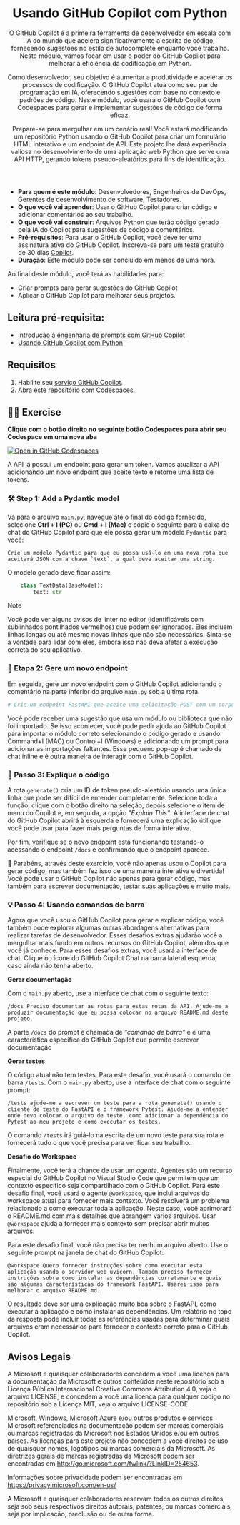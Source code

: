 <header>

# Usando GitHub Copilot com Python

O GitHub Copilot é a primeira ferramenta de desenvolvedor em escala com IA do mundo que acelera significativamente a escrita de código, fornecendo sugestões no estilo de autocomplete enquanto você trabalha. Neste módulo, vamos focar em usar o poder do GitHub Copilot para melhorar a eficiência da codificação em Python.

Como desenvolvedor, seu objetivo é aumentar a produtividade e acelerar os processos de codificação. O GitHub Copilot atua como seu par de programação em IA, oferecendo sugestões com base no contexto e padrões de código. Neste módulo, você usará o GitHub Copilot com Codespaces para gerar e implementar sugestões de código de forma eficaz.

Prepare-se para mergulhar em um cenário real! Você estará modificando um repositório Python usando o GitHub Copilot para criar um formulário HTML interativo e um endpoint de API. Este projeto lhe dará experiência valiosa no desenvolvimento de uma aplicação web Python que serve uma API HTTP, gerando tokens pseudo-aleatórios para fins de identificação.

</header>


- **Para quem é este módulo**: Desenvolvedores, Engenheiros de DevOps, Gerentes de desenvolvimento de software, Testadores.
- **O que você vai aprender**: Usar o GitHub Copilot para criar código e adicionar comentários ao seu trabalho.
- **O que você vai construir**: Arquivos Python que terão código gerado pela IA do Copilot para sugestões de código e comentários.
- **Pré-requisitos**: Para usar o GitHub Copilot, você deve ter uma assinatura ativa do GitHub Copilot. Inscreva-se para um teste gratuito de 30 dias [Copilot](https://github.com/settings/copilot).
- **Duração**: Este módulo pode ser concluído em menos de uma hora.

Ao final deste módulo, você terá as habilidades para:

- Criar prompts para gerar sugestões do GitHub Copilot
- Aplicar o GitHub Copilot para melhorar seus projetos.

## Leitura pré-requisita:
- [Introdução à engenharia de prompts com GitHub Copilot](https://learn.microsoft.com/training/modules/introduction-prompt-engineering-with-github-copilot//?WT.mc_id=academic-113596-abartolo)
- [Usando GitHub Copilot com Python](https://learn.microsoft.com/en-us/training/modules/introduction-copilot-python/?WT.mc_id=academic-113596-abartolo)

## Requisitos

1. Habilite seu [serviço GitHub Copilot](https://github.com/github-copilot/signup).
2. Abra [este repositório com Codespaces](https://codespaces.new/MicrosoftDocs/mslearn-copilot-codespaces-python).

## 💪🏽 Exercise

**Clique com o botão direito no seguinte botão Codespaces para abrir seu Codespace em uma nova aba**
 
[![Open in GitHub Codespaces](https://github.com/codespaces/badge.svg)](https://codespaces.new/MicrosoftDocs/mslearn-copilot-codespaces-python)

A API já possui um endpoint para gerar um token. Vamos atualizar a API adicionando um novo endpoint que aceite texto e retorne uma lista de tokens.

### 🛠 Step 1: Add a Pydantic model

Vá para o arquivo `main.py`, navegue até o final do código fornecido, selecione **Ctrl + I (PC)** ou **Cmd + I (Mac)** e copie o seguinte para a caixa de chat do GitHub Copilot para que ele possa gerar um modelo `Pydantic` para você:

```
Crie um modelo Pydantic para que eu possa usá-lo em uma nova rota que aceitará JSON com a chave `text`, a qual deve aceitar uma string.
```

O modelo gerado deve ficar assim:

```python
    class TextData(BaseModel):
        text: str
```

> [!NOTE]
> Você pode ver alguns avisos de linter no editor (identificáveis ​​com sublinhados pontilhados vermelhos) que podem ser ignorados. Eles incluem linhas longas ou até mesmo novas linhas que não são necessárias. Sinta-se à vontade para lidar com eles, embora isso não deva afetar a execução correta do seu aplicativo.

### 🔎 Etapa 2: Gere um novo endpoint

Em seguida, gere um novo endpoint com o GitHub Copilot adicionando o comentário na parte inferior do arquivo `main.py` sob a última rota.

```python
# Crie um endpoint FastAPI que aceite uma solicitação POST com um corpo JSON contendo um único campo chamado "text" e retorne um checksum do texto.
```

Você pode receber uma sugestão que usa um módulo ou biblioteca que não foi importado. Se isso acontecer, você pode pedir ajuda ao GitHub Copilot para importar o módulo correto selecionando o código gerado e usando Command+I (MAC) ou Control+I (Windows) e adicionando um prompt para adicionar as importações faltantes. Esse pequeno pop-up é chamado de chat inline e é outra maneira de interagir com o GitHub Copilot.

### 🐍 Passo 3: Explique o código

A rota `generate()` cria um ID de token pseudo-aleatório usando uma única linha que pode ser difícil de entender completamente. Selecione toda a função, clique com o botão direito na seleção, depois selecione o item de menu do Copilot e, em seguida, a opção _"Explain This"_. A interface de chat do GitHub Copilot abrirá à esquerda e fornecerá uma explicação útil que você pode usar para fazer mais perguntas de forma interativa.

Por fim, verifique se o novo endpoint está funcionando testando-o acessando o endpoint `/docs` e confirmando que o endpoint aparece.

🚀 Parabéns, através deste exercício, você não apenas usou o Copilot para gerar código, mas também fez isso de uma maneira interativa e divertida! Você pode usar o GitHub Copilot não apenas para gerar código, mas também para escrever documentação, testar suas aplicações e muito mais.

### 💡 Passo 4: Usando comandos de barra

Agora que você usou o GitHub Copilot para gerar e explicar código, você também pode explorar algumas outras abordagens alternativas para realizar tarefas de desenvolvedor. Esses desafios extras ajudarão você a mergulhar mais fundo em outros recursos do GitHub Copilot, além dos que você já conhece. Para esses desafios extras, você usará a interface de chat. Clique no ícone do GitHub Copilot Chat na barra lateral esquerda, caso ainda não tenha aberto.

**Gerar documentação**

Com o `main.py` aberto, use a interface de chat com o seguinte texto:

```
/docs Preciso documentar as rotas para estas rotas da API. Ajude-me a produzir documentação que eu possa colocar no arquivo README.md deste projeto.
```

A parte `/docs` do prompt é chamada de _"comando de barra"_ e é uma característica específica do GitHub Copilot que permite escrever documentação


**Gerar testes**

O código atual não tem testes. Para este desafio, você usará o comando de barra `/tests`. Com o `main.py` aberto, use a interface de chat com o seguinte prompt:

```
/tests ajude-me a escrever um teste para a rota generate() usando o cliente de teste do FastAPI e o framework Pytest. Ajude-me a entender onde devo colocar o arquivo de teste, como adicionar a dependência do Pytest ao meu projeto e como executar os testes.
```

O comando `/tests` irá guiá-lo na escrita de um novo teste para sua rota e fornecerá tudo o que você precisa para verificar seu trabalho.

**Desafio do Workspace**

Finalmente, você terá a chance de usar um _agente_. Agentes são um recurso especial do GitHub Copilot no Visual Studio Code que permitem que um contexto específico seja compartilhado com o GitHub Copilot. Para este desafio final, você usará o agente `@workspace`, que inclui arquivos do workspace atual para fornecer mais contexto. Você resolverá um problema relacionado a como executar toda a aplicação. Neste caso, você aprimorará o README.md com mais detalhes que abrangem vários arquivos. Usar `@workspace` ajuda a fornecer mais contexto sem precisar abrir muitos arquivos.

Para este desafio final, você não precisa ter nenhum arquivo aberto. Use o seguinte prompt na janela de chat do GitHub Copilot:

```
@workspace Quero fornecer instruções sobre como executar esta aplicação usando o servidor web uvicorn. Também preciso fornecer instruções sobre como instalar as dependências corretamente e quais são algumas características do framework FastAPI. Usarei isso para melhorar o arquivo README.md.
```

O resultado deve ser uma explicação muito boa sobre o FastAPI, como executar a aplicação e como instalar as dependências. Um relatório no topo da resposta pode incluir todas as referências usadas para determinar quais arquivos eram necessários para fornecer o contexto correto para o GitHub Copilot.

## Avisos Legais

A Microsoft e quaisquer colaboradores concedem a você uma licença para a documentação da Microsoft e outros conteúdos
neste repositório sob a Licença Pública Internacional Creative Commons Attribution 4.0,
veja o arquivo LICENSE, e concedem a você uma licença para qualquer código no repositório sob a Licença MIT, veja o
arquivo LICENSE-CODE.

Microsoft, Windows, Microsoft Azure e/ou outros produtos e serviços Microsoft referenciados na documentação
podem ser marcas comerciais ou marcas registradas da Microsoft nos Estados Unidos e/ou em outros países.
As licenças para este projeto não concedem a você direitos de uso de quaisquer nomes, logotipos ou marcas comerciais da Microsoft.
As diretrizes gerais de marcas registradas da Microsoft podem ser encontradas em http://go.microsoft.com/fwlink/?LinkID=254653.

Informações sobre privacidade podem ser encontradas em https://privacy.microsoft.com/en-us/

A Microsoft e quaisquer colaboradores reservam todos os outros direitos, seja sob seus respectivos direitos autorais, patentes,
ou marcas comerciais, seja por implicação, preclusão ou de outra forma.